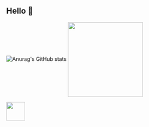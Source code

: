 ## Hello 👋

![Anurag's GitHub stats](https://github-readme-stats.vercel.app/api?username=brunoFelix14&show_icons=true&theme=midnight-purple)
<img src = "https://media.tenor.com/2l4-h42qnmcAAAAj/toothless-dancing-toothless.gif" width="200px" style="vertical-align: middle;"/>

<img height = 50 src="https://cdn.jsdelivr.net/gh/devicons/devicon@latest/icons/c/c-original.svg" />



##

<!--
**brunoFelix14/brunoFelix14** is a ✨ _special_ ✨ repository because its `README.md` (this file) appears on your GitHub profile.

Here are some ideas to get you started:

- 🔭 I’m currently working on ...
- 🌱 I’m currently learning ...
- 👯 I’m looking to collaborate on ...
- 🤔 I’m looking for help with ...
- 💬 Ask me about ...
- 📫 How to reach me: ...
- 😄 Pronouns: ...
- ⚡ Fun fact: ...
-->
